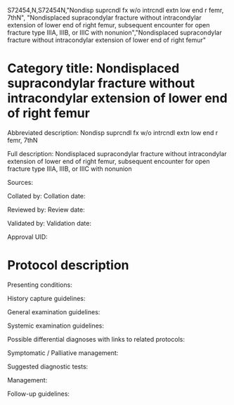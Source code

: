 S72454,N,S72454N,"Nondisp suprcndl fx w/o intrcndl extn low end r femr, 7thN", "Nondisplaced supracondylar fracture without intracondylar extension of lower end of right femur, subsequent encounter for open fracture type IIIA, IIIB, or IIIC with nonunion","Nondisplaced supracondylar fracture without intracondylar extension of lower end of right femur"
# Category title: Nondisplaced supracondylar fracture without intracondylar extension of lower end of right femur

Abbreviated description: Nondisp suprcndl fx w/o intrcndl extn low end r femr, 7thN

Full description: Nondisplaced supracondylar fracture without intracondylar extension of lower end of right femur, subsequent encounter for open fracture type IIIA, IIIB, or IIIC with nonunion

Sources:

Collated by:
Collation date:

Reviewed by:
Review date:

Validated by:
Validation date:

Approval UID:

# Protocol description

Presenting conditions:

History capture guidelines:

General examination guidelines:

Systemic examination guidelines:

Possible differential diagnoses with links to related protocols:

Symptomatic / Palliative management:

Suggested diagnostic tests:

Management:

Follow-up guidelines:
